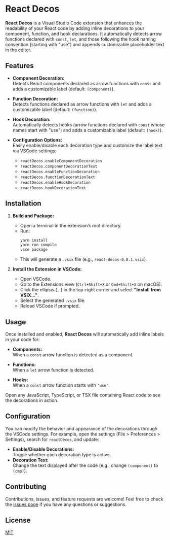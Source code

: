 # React Decos

**React Decos** is a Visual Studio Code extension that enhances the readability of your React code by adding inline decorations to your component, function, and hook declarations. It automatically detects arrow functions declared with `const`, `let`, and those following the hook naming convention (starting with "use") and appends customizable placeholder text in the editor.

## Features

-   **Component Decoration:**  
    Detects React components declared as arrow functions with `const` and adds a customizable label (default: `(component)`).

-   **Function Decoration:**  
    Detects functions declared as arrow functions with `let` and adds a customizable label (default: `(function)`).

-   **Hook Decoration:**  
    Automatically detects hooks (arrow functions declared with `const` whose names start with "use") and adds a customizable label (default: `(hook)`).

-   **Configuration Options:**  
    Easily enable/disable each decoration type and customize the label text via VSCode settings:
    -   `reactDecos.enableComponentDecoration`
    -   `reactDecos.componentDecorationText`
    -   `reactDecos.enableFunctionDecoration`
    -   `reactDecos.functionDecorationText`
    -   `reactDecos.enableHookDecoration`
    -   `reactDecos.hookDecorationText`

## Installation

1. **Build and Package:**

    - Open a terminal in the extension’s root directory.
    - Run:
        ```bash
        yarn install
        yarn run compile
        vsce package
        ```
    - This will generate a `.vsix` file (e.g., `react-decos-0.0.1.vsix`).

2. **Install the Extension in VSCode:**
    - Open VSCode.
    - Go to the Extensions view (`Ctrl+Shift+X` or `Cmd+Shift+X` on macOS).
    - Click the ellipsis (...) in the top-right corner and select **"Install from VSIX..."**.
    - Select the generated `.vsix` file.
    - Reload VSCode if prompted.

## Usage

Once installed and enabled, **React Decos** will automatically add inline labels in your code for:

-   **Components:**  
    When a `const` arrow function is detected as a component.

-   **Functions:**  
    When a `let` arrow function is detected.

-   **Hooks:**  
    When a `const` arrow function starts with `"use"`.

Open any JavaScript, TypeScript, or TSX file containing React code to see the decorations in action.

## Configuration

You can modify the behavior and appearance of the decorations through the VSCode settings. For example, open the settings (File > Preferences > Settings), search for `reactDecos`, and update:

-   **Enable/Disable Decorations:**  
    Toggle whether each decoration type is active.
-   **Decoration Text:**  
    Change the text displayed after the code (e.g., change `(component)` to `(cmp)`).

## Contributing

Contributions, issues, and feature requests are welcome! Feel free to check the [issues page](https://github.com/your-repo/react-decos/issues) if you have any questions or suggestions.

## License

[MIT](LICENSE)
